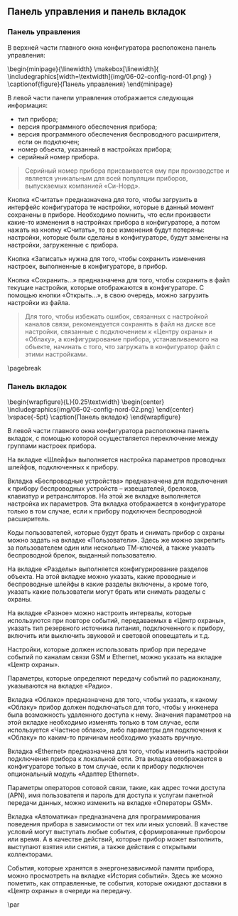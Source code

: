 ## Панель управления и панель вкладок

### Панель управления

В верхней части главного окна конфигуратора расположена панель управления:

\begin{minipage}{\linewidth}
	\makebox[\linewidth]{
 		\includegraphics[width=\textwidth]{img/06-02-config-nord-01.png}
 	}
	\captionof{figure}{Панель управления}
\end{minipage}

В левой части панели управления отображается следующая информация:

* тип прибора;
* версия программного обеспечения прибора;
* версия программного обеспечения беспроводного расширителя, если он подключен; 
* номер объекта, указанный в настройках прибора;
* серийный номер прибора.

> Серийный номер прибора присваивается ему при производстве и является уникальным для всей популяции приборов, выпускаемых компанией «Си-Норд».

Кнопка «Считать» предназначена для того, чтобы загрузить в интерфейс конфигуратора те настройки, которые в данный момент сохранены в приборе. Необходимо помнить, что если произвести какие-то изменения в настройках прибора в конфигураторе, а потом нажать на кнопку «Считать», то все изменения будут потеряны: настройки, которые были сделаны в конфигураторе, будут заменены на настройки, загруженные с прибора.

Кнопка «Записать» нужна для того, чтобы сохранить изменения настроек, выполненные в конфигураторе, в прибор.

Кнопка «Сохранить...» предназначена для того, чтобы сохранить в файл текущие настройки, которые отображаются в конфигураторе. С помощью кнопки «Открыть...», в свою очередь, можно загрузить настройки из файла. 

> Для того, чтобы избежать ошибок, связанных с настройкой каналов связи, рекомендуется сохранять в файл на диске все настройки, связанные с подключением к «Центру охраны» и «Облаку», а конфигурирование прибора, устанавливаемого на объекте, начинать c того, что загружать в конфигуратор файл с этими настройками.

\pagebreak

### Панель вкладок

\begin{wrapfigure}{L}{0.25\textwidth}
\begin{center}
\includegraphics{img/06-02-config-nord-02.png}
\end{center}
\vspace{-5pt}
\caption{Панель вкладок}
\end{wrapfigure}

В левой части главного окна конфигуратора расположена панель вкладок, с помощью которой осуществляется переключение между группами настроек прибора.

На вкладке «Шлейфы» выполняется настройка параметров проводных шлейфов, подключенных к прибору.

Вкладка «Беспроводные устройства» предназначена для подключения к прибору беспроводных устройств – извещателей, брелоков, клавиатур и ретрансляторов. На этой же вкладке выполняется настройка их параметров. Эта вкладка отображается в конфигураторе только в том случае, если к прибору подключен беспроводной расширитель.

Коды пользователей, которые будут брать и снимать прибор с охраны можно задать на вкладке «Пользователи». Здесь же можно закрепить за пользователем один или несколько ТМ-ключей, а также указать беспроводной брелок, выданный пользователю. 

На вкладке «Разделы» выполняется конфигурирование разделов объекта. На этой вкладке можно указать, какие проводные и беспроводные шлейфы в какие разделы включены, а кроме того, указать какие пользователи могут брать или снимать разделы с охраны.

На вкладке «Разное» можно настроить интервалы, которые используются при повторе событий, передаваемых в «Центр охраны», указать тип резервного источника питания, подключенного к прибору, включить или выключить звуковой и световой оповещатель и т.д.

Настройки, которые должен использовать прибор при передаче событий по каналам связи GSM и Ethernet, можно указать на вкладке «Центр охраны».

Параметры, которые определяют передачу событий по радиоканалу, указываются на вкладке «Радио».

Вкладка «Облако» предназначена для того, чтобы указать, к какому «Облаку» прибор должен подключаться для того, чтобы у инженера была возможность удаленного доступа к нему. Значения параметров на этой вкладке необходимо изменять только в том случае, если используется «Частное облако», либо параметры для подключения к «Облаку» по каким-то причинам необходимо указать вручную.

Вкладка «Ethernet» предназначена для того, чтобы изменить настройки подключения прибора к локальной сети. Эта вкладка отображается в конфигураторе только в том случае, если к прибору подключен опциональный модуль «Адаптер Ethernet».

Параметры операторов сотовой связи, такие, как адрес точки доступа (APN), имя пользователя и пароль для доступа к услугам пакетной передачи данных, можно изменить на вкладке «Операторы GSM».

Вкладка «Автоматика» предназначена для программирования поведения прибора в зависимости от тех или иных условий. В качестве условий могут выступать любые события, сформированные прибором или время. А в качестве действий, которые прибор может выполнить, выступают взятия или снятия, а также действия с открытыми коллекторами.

События, которые хранятся в энергонезависимой памяти прибора, можно просмотреть на вкладке «История событий». Здесь же можно пометить, как отправленные, те события, которые ожидают доставки в «Центр охраны» в очереди на передачу.

\par